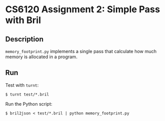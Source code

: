 # CS6120 Assignment 2: Simple Pass with Bril

## Description
`memory_footprint.py` implements a single pass that calculate how much memory is allocated in a program. 

## Run

Test with `turnt`: 
```
$ turnt test/*.bril
```

Run the Python script:
```
$ bril2json < test/*.bril | python memory_footprint.py
```